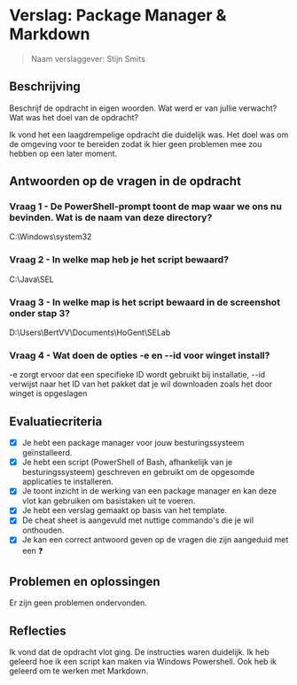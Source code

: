 # Verslag: Package Manager & Markdown

> Naam verslaggever: Stijn Smits

## Beschrijving

Beschrijf de opdracht in eigen woorden. Wat werd er van jullie verwacht? Wat was het doel van de opdracht?

Ik vond het een laagdrempelige opdracht die duidelijk was. Het doel was om de omgeving voor te bereiden zodat ik hier geen problemen mee zou hebben op een later moment.

## Antwoorden op de vragen in de opdracht

### Vraag 1 - De PowerShell-prompt toont de map waar we ons nu bevinden. Wat is de naam van deze directory?

C:\Windows\system32

### Vraag 2 - In welke map heb je het script bewaard?

C:\Java\SEL

### Vraag 3 - In welke map is het script bewaard in de screenshot onder stap 3?

D:\Users\BertVV\Documents\HoGent\SELab

### Vraag 4 - Wat doen de opties -e en --id voor winget install?

-e zorgt ervoor dat een specifieke ID wordt gebruikt bij installatie, --id verwijst naar het ID van het pakket dat je wil downloaden zoals het door winget is opgeslagen

## Evaluatiecriteria

- [x] Je hebt een package manager voor jouw besturingssysteem geïnstalleerd.
- [x] Je hebt een script (PowerShell of Bash, afhankelijk van je besturingssysteem) geschreven en gebruikt om de opgesomde applicaties te installeren.
- [x] Je toont inzicht in de werking van een package manager en kan deze vlot kan gebruiken om basistaken uit te voeren.
- [x] Je hebt een verslag gemaakt op basis van het template.
- [x] De cheat sheet is aangevuld met nuttige commando's die je wil onthouden.
- [x] Je kan een correct antwoord geven op de vragen die zijn aangeduid met een ❓

## Problemen en oplossingen

Er zijn geen problemen ondervonden.

## Reflecties

Ik vond dat de opdracht vlot ging. De instructies waren duidelijk. Ik heb geleerd hoe ik een script kan maken via Windows Powershell. 
Ook heb ik geleerd om te werken met Markdown.
